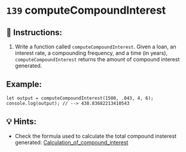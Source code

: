 # `139` computeCompoundInterest

## 📝 Instructions:

1. Write a function called `computeCompoundInterest`. Given a loan, an interest rate, a compounding frequency, and a time (in years), `computeCompoundInterest` returns the amount of compound interest generated.

## Example:

```Js
let output = computeCompoundInterest(1500, .043, 4, 6);
console.log(output); // --> 438.83682213410543
```

## 💡 Hints:

- Check the formula used to calculate the total compound insterest generated: [Calculation_of_compound_interest](https://en.wikipedia.org/wiki/Compound_interest#Calculation_of_compound_interest)
